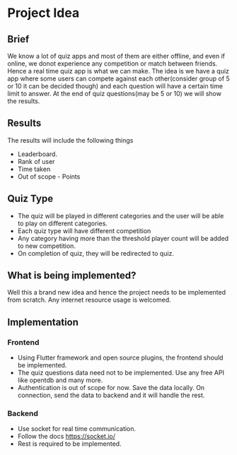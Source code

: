 # Project Idea
## Brief
We know a lot of quiz apps and most of them are either offline, and even if online, we donot experience any competition or match between friends. Hence a real time quiz app is what we can make. The idea is we have a quiz app where some users can compete against each other(consider group of 5 or 10 it can be decided though) and each question will have a certain time limit to answer. At the end of quiz questions(may be 5 or 10) we will show the results.

## Results
The results will include the following things
- Leaderboard.
- Rank of user
- Time taken
- Out of scope - Points

## Quiz Type
- The quiz will be played in different categories and the user will be able to play on different categories.
- Each quiz type will have different competition
- Any category having more than the threshold player count will be added to new competition.
- On completion of quiz, they will be redirected to quiz.


## What is being implemented?
Well this a brand new idea and hence the project needs to be implemented from scratch. Any internet resource usage is welcomed. 

## Implementation

### Frontend

 - Using Flutter framework and open source plugins, the frontend should be implemented.
 - The quiz questions data need not to be implemented. Use any free API like opentdb and many more. 
 - Authentication is out of scope for now. Save the data locally. On connection, send the data to backend and it will handle the rest.

### Backend
- Use socket for real time communication.
- Follow the docs https://socket.io/
- Rest is required to be implemented.

